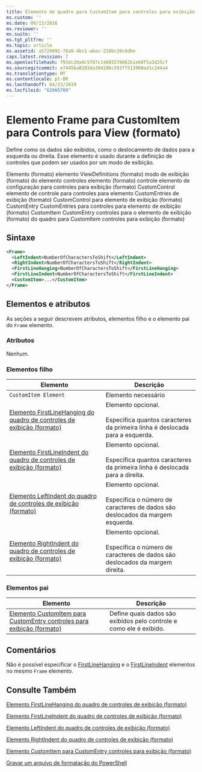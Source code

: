```yaml
---
title: Elemento de quadro para CustomItem para controles para exibição (formato) | Microsoft Docs
ms.custom: ''
ms.date: 09/13/2016
ms.reviewer: ''
ms.suite: ''
ms.tgt_pltfrm: ''
ms.topic: article
ms.assetid: a5729091-78a9-4bc1-abac-210bc20c6dbe
caps.latest.revision: 7
ms.openlocfilehash: f93dc20a9c5f87c14605578062b1e60f5a3d25cf
ms.sourcegitcommit: e7445ba8203da304286c591ff513900ad1c244a4
ms.translationtype: MT
ms.contentlocale: pt-BR
ms.lasthandoff: 04/23/2019
ms.locfileid: "62065709"
---
```

# <a name="frame-element-for-customitem-for-controls-for-view-format"></a>Elemento Frame para CustomItem para Controls para View (formato)

Define como os dados são exibidos, como o deslocamento de dados para a esquerda ou direita. Esse elemento é usado durante a definição de controles que podem ser usados por um modo de exibição.

Elemento (formato) elemento ViewDefinitions (formato) modo de exibição (formato) do elemento controles elemento (formato) controle elemento de configuração para controles para exibição (formato) CustomControl elemento de controle para controles para elemento CustomEntries de exibição (formato) CustomControl para elemento de exibição (formato) CustomEntry CustomEntries para controles para elemento de exibição (formato) CustomItem CustomEntry controles para o elemento de exibição (formato) do quadro para CustomItem controles para exibição (formato)

## <a name="syntax"></a>Sintaxe

```xml
<Frame>
  <LeftIndent>NumberOfCharactersToShift</LeftIndent>
  <RightIndent>NumberOfCharactersToShift</RightIndent>
  <FirstLineHanging>NumberOfCharactersToShift</FirstLineHanging>
  <FirstLineIndent>NumberOfCharactersToShift</FirstLineIndent>
  <CustomItem>...</CustomItem>
</Frame>
```

## <a name="attributes-and-elements"></a>Elementos e atributos

As seções a seguir descrevem atributos, elementos filho e o elemento pai do `Frame` elemento.

### <a name="attributes"></a>Atributos

Nenhum.

### <a name="child-elements"></a>Elementos filho

|Elemento|Descrição|
|-------------|-----------------|
|`CustomItem Element`|Elemento necessário|
|[Elemento FirstLineHanging do quadro de controles de exibição (formato)](./firstlinehanging-element-for-frame-for-controls-for-view-format.md)|Elemento opcional.<br /><br /> Especifica quantos caracteres da primeira linha é deslocada para a esquerda.|
|[Elemento FirstLineIndent do quadro de controles de exibição (formato)](./firstlineindent-element-for-frame-for-controls-for-view-format.md)|Elemento opcional.<br /><br /> Especifica quantos caracteres da primeira linha é deslocada para a direita.|
|[Elemento LeftIndent do quadro de controles de exibição (formato)](./leftindent-element-for-frame-for-controls-for-view-format.md)|Elemento opcional.<br /><br /> Especifica o número de caracteres de dados são deslocados da margem esquerda.|
|[Elemento RightIndent do quadro de controles de exibição (formato)](./rightindent-element-for-frame-for-controls-for-view-format.md)|Elemento opcional.<br /><br /> Especifica o número de caracteres de dados são deslocados da margem direita.|

### <a name="parent-elements"></a>Elementos pai

|Elemento|Descrição|
|-------------|-----------------|
|[Elemento CustomItem para CustomEntry controles para exibição (formato)](./customitem-element-for-customentry-for-controls-for-view-format.md)|Define quais dados são exibidos pelo controle e como ele é exibido.|

## <a name="remarks"></a>Comentários

Não é possível especificar o [FirstLineHanging](./firstlinehanging-element-for-frame-for-controls-for-view-format.md) e o [FirstLineIndent](./firstlineindent-element-for-frame-for-controls-for-view-format.md) elementos no mesmo `Frame` elemento.

## <a name="see-also"></a>Consulte Também

[Elemento FirstLineHanging do quadro de controles de exibição (formato)](./firstlinehanging-element-for-frame-for-controls-for-view-format.md)

[Elemento FirstLineIndent do quadro de controles de exibição (formato)](./firstlineindent-element-for-frame-for-controls-for-view-format.md)

[Elemento LeftIndent do quadro de controles de exibição (formato)](./leftindent-element-for-frame-for-controls-for-view-format.md)

[Elemento RightIndent do quadro de controles de exibição (formato)](./rightindent-element-for-frame-for-controls-for-view-format.md)

[Elemento CustomItem para CustomEntry controles para exibição (formato)](./customitem-element-for-customentry-for-controls-for-view-format.md)

[Gravar um arquivo de formatação do PowerShell](./writing-a-powershell-formatting-file.md)

